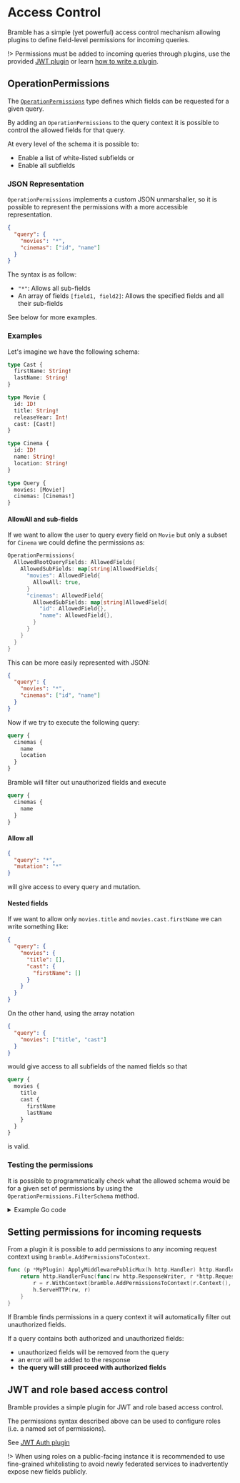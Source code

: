 # Access Control

Bramble has a simple (yet powerful) access control mechanism allowing plugins to define field-level permissions for incoming queries.

!> Permissions must be added to incoming queries through plugins, use the provided [JWT plugin](/plugins?id=jwt-auth) or learn [how to write a plugin](write-plugin.md).

## OperationPermissions

The [`OperationPermissions`](https://pkg.go.dev/github.com/movio/bramble/bramble#OperationPermissions) type defines which fields can be requested for a given query.

By adding an `OperationPermissions` to the query context it is possible to control the allowed fields for that query.

At every level of the schema it is possible to:

- Enable a list of white-listed subfields
  or
- Enable all subfields

### JSON Representation

`OperationPermissions` implements a custom JSON unmarshaller, so it is possible to represent the permissions with a more accessible representation.

```json
{
  "query": {
    "movies": "*",
    "cinemas": ["id", "name"]
  }
}
```

The syntax is as follow:

- `"*"`: Allows all sub-fields
- An array of fields `[field1, field2]`: Allows the specified fields and all their sub-fields

See below for more examples.

### Examples

Let's imagine we have the following schema:

```graphql
type Cast {
  firstName: String!
  lastName: String!
}

type Movie {
  id: ID!
  title: String!
  releaseYear: Int!
  cast: [Cast!]
}

type Cinema {
  id: ID!
  name: String!
  location: String!
}

type Query {
  movies: [Movie!]
  cinemas: [Cinemas!]
}
```

#### AllowAll and sub-fields

If we want to allow the user to query every field on `Movie` but only a subset for `Cinema` we could define the permissions as:

```go
OperationPermissions{
  AllowedRootQueryFields: AllowedFields{
    AllowedSubFields: map[string]AllowedFields{
      "movies": AllowedField{
        AllowAll: true,
      }
      "cinemas": AllowedField{
        AllowedSubFields: map[string]AllowedField{
          "id": AllowedField{},
          "name": AllowedField{},
        }
      }
    }
  }
}
```

This can be more easily represented with JSON:

```json
{
  "query": {
    "movies": "*",
    "cinemas": ["id", "name"]
  }
}
```

Now if we try to execute the following query:

```graphql
query {
  cinemas {
    name
    location
  }
}
```

Bramble will filter out unauthorized fields and execute

```graphql
query {
  cinemas {
    name
  }
}
```

#### Allow all

```json
{
  "query": "*",
  "mutation": "*"
}
```

will give access to every query and mutation.

#### Nested fields

If we want to allow only `movies.title` and `movies.cast.firstName` we can write something like:

```json
{
  "query": {
    "movies": {
      "title": [],
      "cast": {
        "firstName": []
      }
    }
  }
}
```

On the other hand, using the array notation

```json
{
  "query": {
    "movies": ["title", "cast"]
  }
}
```

would give access to all subfields of the named fields so that

```graphql
query {
  movies {
    title
    cast {
      firstName
      lastName
    }
  }
}
```

is valid.

### Testing the permissions

It is possible to programmatically check what the allowed schema would be for
a given set of permissions by using the `OperationPermissions.FilterSchema`
method.

<details>
<summary>Example Go code</summary>

Here is an example `PrintFilteredSchema` function thats prints the filtered schema from the source schema and JSON permissions.

```go
import (
	"bytes"
	"encoding/json"
	"fmt"

	"github.com/vektah/gqlparser/v2"
	"github.com/vektah/gqlparser/v2/ast"
	"github.com/vektah/gqlparser/v2/formatter"
)

func PrintFilteredSchema(schema, permissionsJSON string) {
	var perms OperationPermissions
	if err := json.Unmarshal([]byte(permissionsJSON), &perms); err != nil {
		panic(err)
	}
	parsedSchema := gqlparser.MustLoadSchema(&ast.Source{Input: schema})

	filteredSchema := perms.FilterSchema(parsedSchema)

	fmt.Println(formatSchema(filteredSchema))
}

func formatSchema(schema *ast.Schema) string {
	buf := bytes.NewBufferString("")
	f := formatter.NewFormatter(buf)
	f.FormatSchema(schema)
	return buf.String()
}
```

</details>

## Setting permissions for incoming requests

From a plugin it is possible to add permissions to any incoming request context using `bramble.AddPermissionsToContext`.

```go
func (p *MyPlugin) ApplyMiddlewarePublicMux(h http.Handler) http.Handler {
	return http.HandlerFunc(func(rw http.ResponseWriter, r *http.Request) {
		r = r.WithContext(bramble.AddPermissionsToContext(r.Context(), permissions))
		h.ServeHTTP(rw, r)
	}
}
```

If Bramble finds permissions in a query context it will automatically filter out unauthorized fields.

If a query contains both authorized and unauthorized fields:

- unauthorized fields will be removed from the query
- an error will be added to the response
- **the query will still proceed with authorized fields**

## JWT and role based access control

Bramble provides a simple plugin for JWT and role based access control.

The permissions syntax described above can be used to configure roles (i.e. a named set of permissions).

See [JWT Auth plugin](/plugins?id=jwt-auth)

!> When using roles on a public-facing instance it is recommended to use
fine-grained whitelisting to avoid newly federated services to inadvertently
expose new fields publicly.
